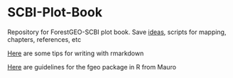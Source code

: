 # SCBI-Plot-Book
Repository for ForestGEO-SCBI plot book. 
Save [ideas](https://github.com/SCBI-ForestGEO/SCBI-Plot-Book/blob/master/ideas.md), scripts for mapping, chapters, references, etc


[Here](https://github.com/dr-harper/rmarkdown-cookbook) are some tips for writing with rmarkdown

[Here](https://github.com/forestgeo/fgeo.tool) are guidelines for the fgeo package in R from Mauro
